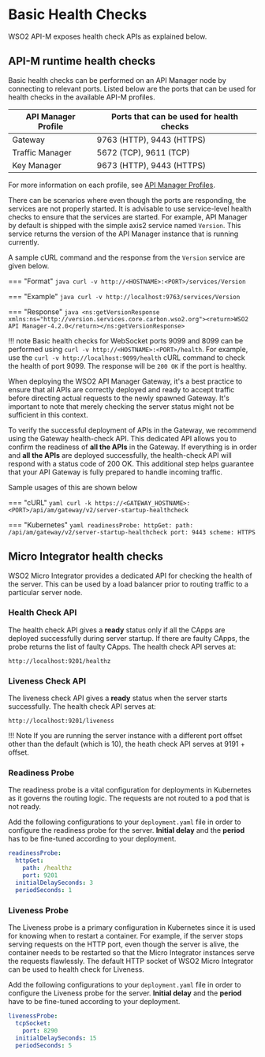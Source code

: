 # Basic Health Checks

WSO2 API-M exposes health check APIs as explained below.

## API-M runtime health checks

Basic health checks can be performed on an API Manager node by connecting to relevant ports. Listed below are the ports that can be used for health checks in the available API-M profiles.

| API Manager Profile | Ports that can be used for health checks |
|---------------------|------------------------------------------|
| Gateway             | 9763 (HTTP), 9443 (HTTPS)                |
| Traffic Manager     | 5672 (TCP), 9611 (TCP)       |
| Key Manager         | 9673 (HTTP), 9443 (HTTPS)                |

For more information on each profile, see [API Manager Profiles]({{base_path}}/install-and-setup/setup/distributed-deployment/product-profiles).

There can be scenarios where even though the ports are responding, the services are not properly started. It is advisable to use service-level health checks to ensure that the services are started. For example, API Manager by default is shipped with the simple axis2 service named `Version`. This service returns the version of the API Manager instance that is running currently.

A sample cURL command and the response from the `Version` service are given below.

=== "Format"
    ``` java
    curl -v http://<HOSTNAME>:<PORT>/services/Version
    ```

=== "Example"
    ``` java
    curl -v http://localhost:9763/services/Version
    ```

=== "Response"
    ``` java
    <ns:getVersionResponse xmlns:ns="http://version.services.core.carbon.wso2.org"><return>WSO2 API Manager-4.2.0</return></ns:getVersionResponse>
    ```

!!! note
    Basic health checks for WebSocket ports 9099 and 8099 can be performed using `curl -v http://<HOSTNAME>:<PORT>/health`. For example, use the `curl -v http://localhost:9099/health` cURL command to check the health of port 9099. The response will be `200 OK` if the port is healthy.


When deploying the WSO2 API Manager Gateway, it's a best practice to ensure that all APIs are correctly deployed and ready to accept traffic before directing actual requests to the newly spawned Gateway. It's important to note that merely checking the server status might not be sufficient in this context.

To verify the successful deployment of APIs in the Gateway, we recommend using the Gateway health-check API. This dedicated API allows you to confirm the readiness of **all the APIs** in the Gateway. If everything is in order and **all the APIs** are deployed successfully, the health-check API will respond with a status code of 200 OK. This additional step helps guarantee that your API Gateway is fully prepared to handle incoming traffic.

Sample usages of this are shown below

=== "cURL"
    ``` yaml
    curl -k https://<GATEWAY_HOSTNAME>:<PORT>/api/am/gateway/v2/server-startup-healthcheck
    ```

=== "Kubernetes"
    ``` yaml
    readinessProbe:
      httpGet:
        path: /api/am/gateway/v2/server-startup-healthcheck
        port: 9443
        scheme: HTTPS
    ```

## Micro Integrator health checks

WSO2 Micro Integrator provides a dedicated API for checking the health of the server. This can be used by a load 
balancer prior to routing traffic to a particular server node.

### Health Check API

The health check API gives a **ready** status only if all the CApps are deployed successfully during server startup. If there are faulty CApps, the probe returns the list of faulty CApps. The health check API serves at:

`http://localhost:9201/healthz`

### Liveness Check API

The liveness check API gives a **ready** status when the server starts successfully.
The health check API serves at:

`http://localhost:9201/liveness`

!!! Note
    If you are running the server instance with a different port offset other than the default (which is 10), the heath
    check API serves at 9191 + offset.  
    

### Readiness Probe

The readiness probe is a vital configuration for deployments in Kubernetes as it governs the routing logic. The requests 
are not routed to a pod that is not ready.

Add the following configurations to your `deployment.yaml` file in order to configure the readiness probe for
the server. **Initial delay** and the **period** has to be fine-tuned according to your deployment.

```yaml
readinessProbe:
  httpGet:
    path: /healthz
    port: 9201
  initialDelaySeconds: 3
  periodSeconds: 1
```

### Liveness Probe

The Liveness probe is a primary configuration in Kubernetes since it is used for knowing when to restart a container. For 
example, if the server stops serving requests on the HTTP port, even though the server is alive, the container needs to 
be restarted so that the Micro Integrator instances serve the requests flawlessly. The default HTTP socket of WSO2 Micro 
Integrator can be used to health check for Liveness.

Add the following configurations to your `deployment.yaml` file in order to configure the Liveness probe for
the server. **Initial delay** and the **period** have to be fine-tuned according to your deployment.

```yaml
livenessProbe:
  tcpSocket:
    port: 8290
  initialDelaySeconds: 15
  periodSeconds: 5
```
